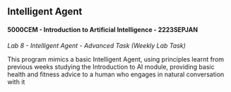 <div>
  <h2 align="left">
    Intelligent Agent
  </h2>
  <h4>5000CEM - Introduction to Artificial Intelligence - 2223SEPJAN</h4>
  <i>Lab 8 - Intelligent Agent - Advanced Task (Weekly Lab Task)</i>
</div>

<p>
  <div align="left">
    This program mimics a basic Intelligent Agent, using principles learnt from previous weeks studying the Introduction to AI module, providing basic health and fitness advice to a human who engages in natural conversation with it
  </div>
</p>
